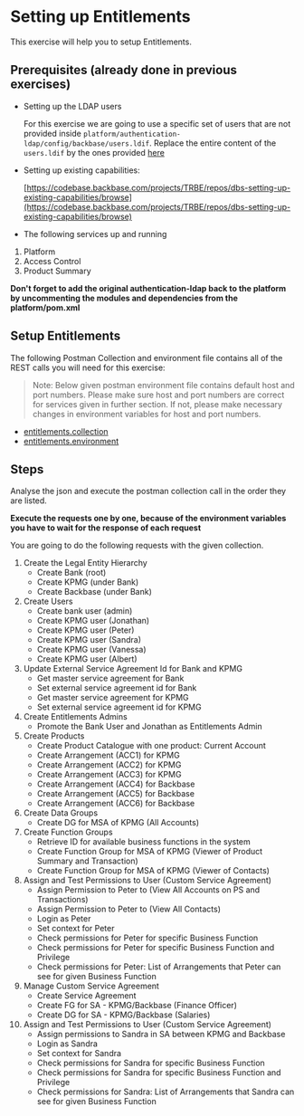 # Setting up Entitlements

This exercise will help you to setup Entitlements.



## Prerequisites (already done in previous exercises)

* Setting up the LDAP users

	For this exercise we are going to use a specific set of users that are not provided inside `platform/authentication-ldap/config/backbase/users.ldif`. Replace the entire content of the `users.ldif` by the ones provided [here](https://codebase.backbase.com/projects/TRBE/repos/dbs-setting-up-existing-capabilities/browse/files/users.ldif)

* Setting up existing capabilities:

	[https://codebase.backbase.com/projects/TRBE/repos/dbs-setting-up-existing-capabilities/browse](https://codebase.backbase.com/projects/TRBE/repos/dbs-setting-up-existing-capabilities/browse)
    
* The following services up and running

1. Platform
1. Access Control
1. Product Summary

**Don't forget to add the original authentication-ldap back to the platform by uncommenting the modules and dependencies from the platform/pom.xml**

## Setup Entitlements

The following Postman Collection and environment file contains all of the REST calls you will need for this exercise: 

> Note: Below given postman environment file contains default host and port numbers. Please make sure host and port numbers are correct for services given in further section. If not, please make necessary changes in environment variables for host and port numbers.

- [entitlements.collection](files/entitlements.collection.json)
- [entitlements.environment](files/entitlements.environment.json)

## Steps

Analyse the json and execute the postman collection call in the order they are listed.

**Execute the requests one by one, because of the environment variables you have to wait for the response of each request**

You are going to do the following requests with the given collection.

1. Create the Legal Entity Hierarchy
    - Create Bank (root)
    - Create KPMG (under Bank)
    - Create Backbase (under Bank)
2. Create Users
    - Create bank user (admin)
    - Create KPMG user (Jonathan)
    - Create KPMG user (Peter)
    - Create KPMG user (Sandra)
    - Create KPMG user (Vanessa)
    - Create KPMG user (Albert)
3. Update External Service Agreement Id for Bank and KPMG
    - Get master service agreement for Bank
    - Set external service agreement id for Bank
    - Get master service agreement for KPMG
    - Set external service agreement id for KPMG
4. Create Entitlements Admins
    - Promote the Bank User and Jonathan as Entitlements Admin
5. Create Products
    - Create Product Catalogue with one product: Current Account
    - Create Arrangement (ACC1) for KPMG
    - Create Arrangement (ACC2) for KPMG
    - Create Arrangement (ACC3) for KPMG
    - Create Arrangement (ACC4) for Backbase
    - Create Arrangement (ACC5) for Backbase
    - Create Arrangement (ACC6) for Backbase
6. Create Data Groups
    - Create DG for MSA of KPMG (All Accounts)
7. Create Function Groups
    - Retrieve ID for available business functions in the system
    - Create Function Group for MSA of KPMG (Viewer of Product Summary and Transaction)
    - Create Function Group for MSA of KPMG (Viewer of Contacts)
8. Assign and Test Permissions to User (Custom Service Agreement)
	- Assign Permission to Peter to (View All Accounts on PS and Transactions)
	- Assign Permission to Peter to (View All Contacts)
	- Login as Peter
	- Set context for Peter
	- Check permissions for Peter for specific Business Function
	- Check permissions for Peter for specific Business Function and Privilege
	- Check permissions for Peter: List of Arrangements that Peter can see for given Business Function
9. Manage Custom Service Agreement
	- Create Service Agreement
	- Create FG for SA - KPMG/Backbase (Finance Officer)
	- Create DG for SA - KPMG/Backbase (Salaries)
10. Assign and Test Permissions to User (Custom Service Agreement)
	- Assign permissions to Sandra in SA between KPMG and Backbase
	- Login as Sandra
	- Set context for Sandra
	- Check permissions for Sandra for specific Business Function
	- Check permissions for Sandra for specific Business Function and Privilege
	- Check permissions for Sandra: List of Arrangements that Sandra can see for given Business Function
